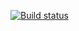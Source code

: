 [![Build status](https://ci.appveyor.com/api/projects/status/8l8rlyf4t5ntxg86/branch/main?svg=true)](https://ci.appveyor.com/project/Dima280489/autotestdz2/branch/main)